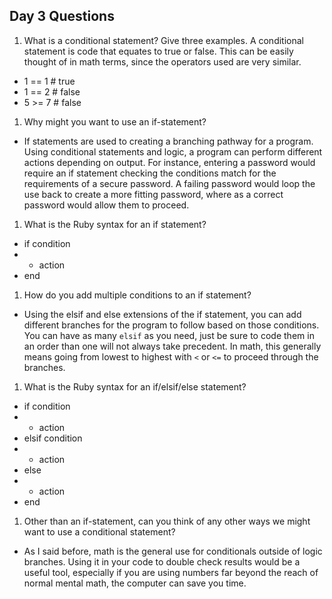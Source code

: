 ## Day 3 Questions

1. What is a conditional statement? Give three examples.
A conditional statement is code that equates to true or false. This can be easily thought of in math terms, since the operators used are very similar.
 * 1 == 1 # true
 * 1 == 2 # false
 * 5 >= 7 # false
1. Why might you want to use an if-statement?
 * If statements are used to creating a branching pathway for a program. Using conditional statements and logic, a program can perform different actions depending on output. For instance, entering a password would require an if statement checking the conditions match for the requirements of a secure password. A failing password would loop the use back to create a more fitting password, where as a correct password would allow them to proceed.
1. What is the Ruby syntax for an if statement?
 * if condition
  * * action
 * end
1. How do you add multiple conditions to an if statement?
 * Using the elsif and else extensions of the if statement, you can add different branches for the program to follow based on those conditions. You can have as many `elsif` as you need, just be sure to code them in an order than one will not always take precedent. In math, this generally means going from lowest to highest with `<` or `<=` to proceed through the branches.
1. What is the Ruby syntax for an if/elsif/else statement?
 * if condition
  * * action
 * elsif condition
  * * action
 * else
  * * action
 * end
1. Other than an if-statement, can you think of any other ways we might want to use a conditional statement?
 * As I said before, math is the general use for conditionals outside of logic branches. Using it in your code to double check results would be a useful tool, especially if you are using numbers far beyond the reach of normal mental math, the computer can save you time.
